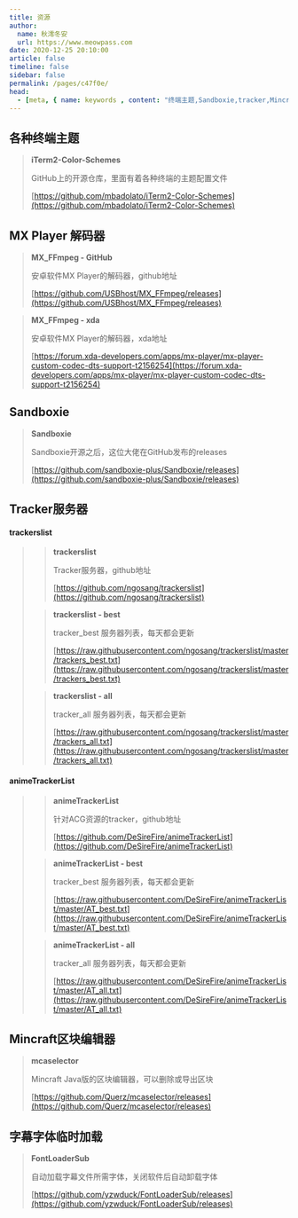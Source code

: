 ```yaml
---
title: 资源
author:
  name: 秋澪冬安
  url: https://www.meowpass.com
date: 2020-12-25 20:10:00
article: false
timeline: false
sidebar: false
permalink: /pages/c47f0e/
head:
  - [meta, { name: keywords , content: "终端主题,Sandboxie,tracker,Mincraft,字幕" }]
---
```




## 各种终端主题

> **iTerm2-Color-Schemes**
>
> GitHub上的开源仓库，里面有着各种终端的主题配置文件
>
> [https://github.com/mbadolato/iTerm2-Color-Schemes](https://github.com/mbadolato/iTerm2-Color-Schemes)

## MX Player 解码器

> **MX_FFmpeg - GitHub**
>
> 安卓软件MX Player的解码器，github地址
>
> [https://github.com/USBhost/MX_FFmpeg/releases](https://github.com/USBhost/MX_FFmpeg/releases)

> **MX_FFmpeg - xda**
>
> 安卓软件MX Player的解码器，xda地址
>
> [https://forum.xda-developers.com/apps/mx-player/mx-player-custom-codec-dts-support-t2156254](https://forum.xda-developers.com/apps/mx-player/mx-player-custom-codec-dts-support-t2156254)

## Sandboxie

> **Sandboxie**
>
> Sandboxie开源之后，这位大佬在GitHub发布的releases
>
> [https://github.com/sandboxie-plus/Sandboxie/releases](https://github.com/sandboxie-plus/Sandboxie/releases)

## Tracker服务器

#### trackerslist

> > **trackerslist**
> >
> > Tracker服务器，github地址
> >
> > [https://github.com/ngosang/trackerslist](https://github.com/ngosang/trackerslist)
>
> > **trackerslist - best**
> >
> > tracker_best 服务器列表，每天都会更新
> >
> > [https://raw.githubusercontent.com/ngosang/trackerslist/master/trackers_best.txt](https://raw.githubusercontent.com/ngosang/trackerslist/master/trackers_best.txt)
>
> > **trackerslist - all**
> >
> > tracker_all 服务器列表，每天都会更新
> >
> > [https://raw.githubusercontent.com/ngosang/trackerslist/master/trackers_all.txt](https://raw.githubusercontent.com/ngosang/trackerslist/master/trackers_all.txt)

#### animeTrackerList

> > **animeTrackerList**
> >
> > 针对ACG资源的tracker，github地址
> >
> > [https://github.com/DeSireFire/animeTrackerList](https://github.com/DeSireFire/animeTrackerList)
>
> > **animeTrackerList - best**
> >
> > tracker_best 服务器列表，每天都会更新
> >
> > [https://raw.githubusercontent.com/DeSireFire/animeTrackerList/master/AT_best.txt](https://raw.githubusercontent.com/DeSireFire/animeTrackerList/master/AT_best.txt)
>
> > **animeTrackerList - all**
> >
> > tracker_all 服务器列表，每天都会更新
> >
> > [https://raw.githubusercontent.com/DeSireFire/animeTrackerList/master/AT_all.txt](https://raw.githubusercontent.com/DeSireFire/animeTrackerList/master/AT_all.txt)

## Mincraft区块编辑器

> **mcaselector**
>
> Mincraft Java版的区块编辑器，可以删除或导出区块
>
> [https://github.com/Querz/mcaselector/releases](https://github.com/Querz/mcaselector/releases)

## 字幕字体临时加载

> **FontLoaderSub**
>
> 自动加载字幕文件所需字体，关闭软件后自动卸载字体
>
> [https://github.com/yzwduck/FontLoaderSub/releases](https://github.com/yzwduck/FontLoaderSub/releases)

